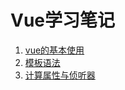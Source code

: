 # Vue学习笔记

1. [vue的基本使用](./vue_basic_use.md)
2. [模板语法](./syntax.md)
3. [计算属性与侦听器](./computed_watch.md)

